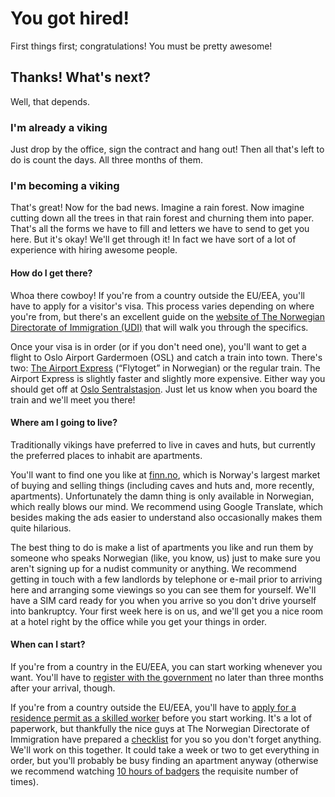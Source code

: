 # You got hired!

First things first; congratulations! You must be pretty awesome!

## Thanks! What's next?

Well, that depends.

### I'm already a viking

Just drop by the office, sign the contract and hang out! Then all that's left to do
is count the days. All three months of them.

### I'm becoming a viking

That's great! Now for the bad news. Imagine a rain forest. Now imagine cutting down all the trees
in that rain forest and churning them into paper. That's all the forms we have to fill and letters
we have to send to get you here. But it's okay! We'll get through it! In fact we have sort of a lot
of experience with hiring awesome people.

#### How do I get there?

Whoa there cowboy! If you're from a country outside the EU/EEA, you'll have to apply for a visitor's
visa. This process varies depending on where you're from, but there's an excellent guide on the
[website of The Norwegian Directorate of Immigration (UDI)](http://www.udi.no/en/want-to-apply/visit-and-holiday/)
that will walk you through the specifics.

Once your visa is in order (or if you don't need one), you'll want to get a flight to Oslo Airport Gardermoen
(OSL) and catch a train into town. There's two: [The Airport Express](http://www.flytoget.no/eng/) (“Flytoget”
in Norwegian) or the regular train. The Airport Express is slightly faster and slightly more expensive. Either
way you should get off at [Oslo Sentralstasjon](https://www.google.no/maps/place/Oslo+Sentralstasjon/@59.911032,10.752408,17z).
Just let us know when you board the train and we'll meet you there!

#### Where am I going to live?

Traditionally vikings have preferred to live in caves and huts, but currently the preferred places to
inhabit are apartments.

You'll want to find one you like at [finn.no](http://www.finn.no/finn/realestate/lettings/result?areaId=20061),
which is Norway's largest market of buying and selling things (including caves and huts and, more recently,
apartments). Unfortunately the damn thing is only available in Norwegian, which really blows our mind. We
recommend using Google Translate, which besides making the ads easier to understand also occasionally
makes them quite hilarious.

The best thing to do is make a list of apartments you like and run them by someone who speaks Norwegian
(like, you know, us) just to make sure you aren't signing up for a nudist community or anything. We recommend
getting in touch with a few landlords by telephone or e-mail prior to arriving here and arranging some viewings
so you can see them for yourself. We'll have a SIM card ready for you when you arrive so you don't drive
yourself into bankruptcy. Your first week here is on us, and we'll get you a nice room at a hotel right
by the office while you get your things in order.

#### When can I start?

If you're from a country in the EU/EEA, you can start working whenever you want. You'll have to [register
with the government](http://www.udi.no/en/want-to-apply/the-registration-scheme-for-eueea-nationals) no later
than three months after your arrival, though.

If you're from a country outside the EU/EEA, you'll have to [apply for a residence permit as a skilled
worker](http://www.udi.no/en/want-to-apply/work-immigration/) before you start working. It's a lot of
paperwork, but thankfully the nice guys at The Norwegian Directorate of Immigration have prepared a
[checklist](http://www.udi.no/en/checklists-container/work/checklist-for-skilled-worker-with-an-employer-in-norway/)
for you so you don't forget anything. We'll work on this together. It could take a week or two to
get everything in order, but you'll probably be busy finding an apartment anyway (otherwise
we recommend watching [10 hours of badgers](https://www.youtube.com/watch?v=hGlyFc79BUE) the requisite
number of times).
